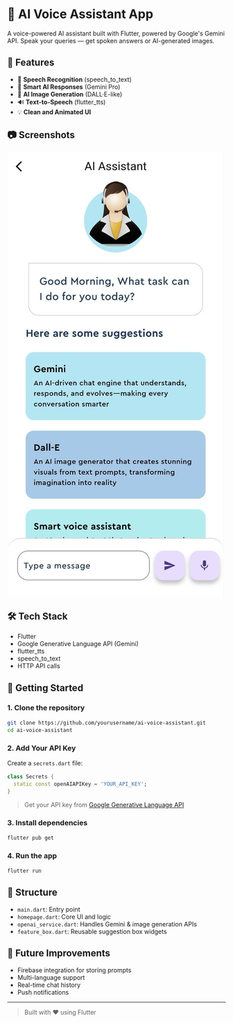 # 🧠 AI Voice Assistant App

A voice-powered AI assistant built with Flutter, powered by Google's Gemini API. Speak your queries — get spoken answers or AI-generated images.

## 🚀 Features

- 🎤 **Speech Recognition** (speech_to_text)
- 🧠 **Smart AI Responses** (Gemini Pro)
- 🎨 **AI Image Generation** (DALL·E-like)
- 🔊 **Text-to-Speech** (flutter_tts)
- 💡 **Clean and Animated UI**

## 📷 Screenshots

![App Screenshot](screenShots/photo1.jpg)

## 🛠️ Tech Stack

- Flutter
- Google Generative Language API (Gemini)
- flutter_tts
- speech_to_text
- HTTP API calls

## 🧰 Getting Started

### 1. Clone the repository

```bash
git clone https://github.com/yourusername/ai-voice-assistant.git
cd ai-voice-assistant
```

### 2. Add Your API Key

Create a `secrets.dart` file:

```dart
class Secrets {
  static const openAIAPIKey = 'YOUR_API_KEY';
}
```

> Get your API key from [Google Generative Language API](https://ai.google.dev)

### 3. Install dependencies

```bash
flutter pub get
```

### 4. Run the app

```bash
flutter run
```

## 📂 Structure

- `main.dart`: Entry point
- `homepage.dart`: Core UI and logic
- `openai_service.dart`: Handles Gemini & image generation APIs
- `feature_box.dart`: Reusable suggestion box widgets

## 🤖 Future Improvements

- Firebase integration for storing prompts
- Multi-language support
- Real-time chat history
- Push notifications

---

> Built with ❤️ using Flutter
